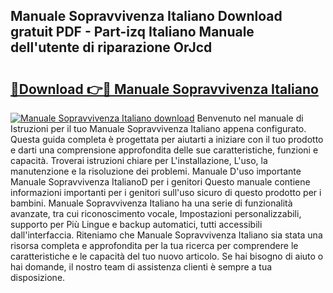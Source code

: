 ## Manuale Sopravvivenza Italiano Download gratuit PDF - Part-izq Italiano Manuale dell'utente di riparazione OrJcd

# <h2><a href="http://dfgr59.blite.top/?on=Manuale+Sopravvivenza+Italiano">🔗Download 👉🔴 Manuale Sopravvivenza Italiano</a></h2>

[![Manuale Sopravvivenza Italiano download](https://i.imgur.com/lujVjoI.png)](http://dfgr59.blite.top/?on=Manuale+Sopravvivenza+Italiano)
Benvenuto nel manuale di Istruzioni per il tuo Manuale Sopravvivenza Italiano appena configurato. Questa guida completa è progettata per aiutarti a iniziare con il tuo prodotto e darti una comprensione approfondita delle sue caratteristiche, funzioni e capacità. Troverai istruzioni chiare per L'installazione, L'uso, la manutenzione e la risoluzione dei problemi. Manuale D'uso importante Manuale Sopravvivenza ItalianoD per i genitori Questo manuale contiene informazioni importanti per i genitori sull'uso sicuro di questo prodotto per i bambini. Manuale Sopravvivenza Italiano ha una serie di funzionalità avanzate, tra cui riconoscimento vocale, Impostazioni personalizzabili, supporto per Più Lingue e backup automatici, tutti accessibili dall'interfaccia. Riteniamo che Manuale Sopravvivenza Italiano sia stata una risorsa completa e approfondita per la tua ricerca per comprendere le caratteristiche e le capacità del tuo nuovo articolo. Se hai bisogno di aiuto o hai domande, il nostro team di assistenza clienti è sempre a tua disposizione.
